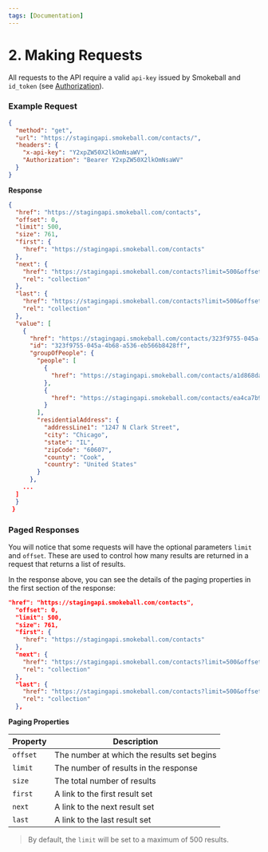 ```yaml
---
tags: [Documentation]
---
```


# 2. Making Requests

All requests to the API require a valid `api-key` issued by Smokeball and `id_token` (see [Authorization](Authentication.md)).

### Example Request

```json http
{
  "method": "get",
  "url": "https://stagingapi.smokeball.com/contacts/",
  "headers": {
    "x-api-key": "Y2xpZW50X2lkOmNsaWV",
    "Authorization": "Bearer Y2xpZW50X2lkOmNsaWV"
  }
}
```

**Response**

``` json
{
  "href": "https://stagingapi.smokeball.com/contacts",
  "offset": 0,
  "limit": 500,
  "size": 761,
  "first": {
    "href": "https://stagingapi.smokeball.com/contacts"
  },
  "next": {
    "href": "https://stagingapi.smokeball.com/contacts?limit=500&offset=500",
    "rel": "collection"
  },
  "last": {
    "href": "https://stagingapi.smokeball.com/contacts?limit=500&offset=500",
    "rel": "collection"
  },
  "value": [
    {
      "href": "https://stagingapi.smokeball.com/contacts/323f9755-045a-4b68-a536-eb566b8428ff",
      "id": "323f9755-045a-4b68-a536-eb566b8428ff",
      "groupOfPeople": {
        "people": [
          {
            "href": "https://stagingapi.smokeball.com/contacts/a1d868da-1243-4b9f-a8e3-cfc5c4abda50"
          },
          {
            "href": "https://stagingapi.smokeball.com/contacts/ea4ca7b9-b826-4840-a8b5-94e0c6977c65"
          }
        ],
        "residentialAddress": {
          "addressLine1": "1247 N Clark Street",
          "city": "Chicago",
          "state": "IL",
          "zipCode": "60607",
          "county": "Cook",
          "country": "United States"
        }
      },
    ...
  ]
  } 
 } 
```



### Paged Responses

You will notice that some requests will have the optional parameters `limit` and `offset`. These are used to control how many results are returned in a request that returns a list of results. 

In the response above, you can see the details of the paging properties in the first section of the response:

``` json
"href": "https://stagingapi.smokeball.com/contacts",
  "offset": 0,
  "limit": 500,
  "size": 761,
  "first": {
    "href": "https://stagingapi.smokeball.com/contacts"
  },
  "next": {
    "href": "https://stagingapi.smokeball.com/contacts?limit=500&offset=500",
    "rel": "collection"
  },
  "last": {
    "href": "https://stagingapi.smokeball.com/contacts?limit=500&offset=500",
    "rel": "collection"
  },
```

**Paging Properties**

Property | Description 
---------|----------
 `offset` | The number at which the results set begins 
 `limit` | The number of results in the response 
 `size` | The total number of results
 `first` | A link to the first result set
 `next` | A link to the next result set
 `last` | A link to the last result set

>By default, the `limit` will be set to a maximum of 500 results. 
